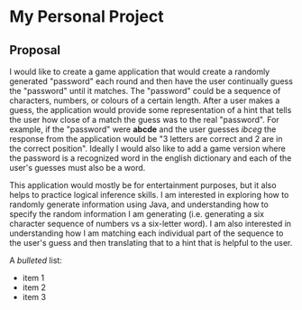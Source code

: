 # My Personal Project

## Proposal
I would like to create a game application that would create a randomly generated "password" each round and then have the
user continually guess the "password" until it matches. The "password" could be a sequence of characters, numbers, or colours
of a certain length. After a user makes a guess, the application would provide some representation of a hint that tells 
the user how close of a match the guess was to the real "password". For example, if the "password" were **abcde** and the 
user guesses *ibceg* the response from the application would be "3 letters are correct and 2 are in the correct position".
Ideally I would also like to add a game version where the password is a recognized word in the english dictionary and each
of the user's guesses must also be a word.

This application would mostly be for entertainment purposes, but it also helps to practice logical inference skills. I
am interested in exploring how to randomly generate information using Java, and understanding how to specify the random 
information I am generating (i.e. generating a six character sequence of numbers vs a six-letter word). I am also interested
in understanding how I am matching each individual part of the sequence to the user's guess and then translating that to
a hint that is helpful to the user.

A *bulleted* list:
- item 1
- item 2
- item 3

